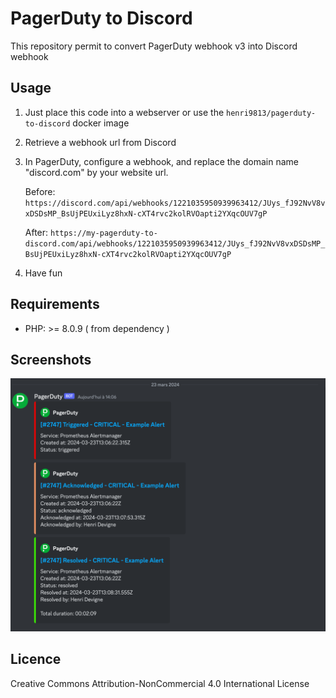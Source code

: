 # PagerDuty to Discord

This repository permit to convert PagerDuty webhook v3 into Discord webhook

## Usage

1. Just place this code into a webserver or use the `henri9813/pagerduty-to-discord` docker image
2. Retrieve a webhook url from Discord
3. In PagerDuty, configure a webhook, and replace the domain name "discord.com" by your website url.

    Before: `https://discord.com/api/webhooks/1221035950939963412/JUys_fJ92NvV8vxDSDsMP_BsUjPEUxiLyz8hxN-cXT4rvc2kolRVOapti2YXqcOUV7gP` 

    After: `https://my-pagerduty-to-discord.com/api/webhooks/1221035950939963412/JUys_fJ92NvV8vxDSDsMP_BsUjPEUxiLyz8hxN-cXT4rvc2kolRVOapti2YXqcOUV7gP`
4. Have fun

## Requirements

- PHP: >= 8.0.9 ( from dependency )

## Screenshots

![Screenshot of notifications](screenshots/discord-messages.png "Screenshots of notifications")

## Licence

Creative Commons Attribution-NonCommercial 4.0 International License
